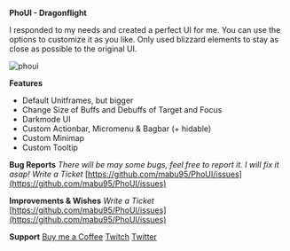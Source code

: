 **PhoUI - Dragonflight**

I responded to my needs and created a perfect UI for me. You can use the options to customize it as you like.
Only used blizzard elements to stay as close as possible to the original UI.

![phoui](https://media.forgecdn.net/attachments/589/509/small_frames.png)

**Features**
-   Default Unitframes, but bigger
-   Change Size of Buffs and Debuffs of Target and Focus
-   Darkmode UI
-   Custom Actionbar, Micromenu & Bagbar (+ hidable)
-   Custom Minimap
-   Custom Tooltip

**Bug Reports**
_There will be may some bugs, feel free to report it. I will fix it asap!_
_Write a Ticket_
[https://github.com/mabu95/PhoUI/issues](https://github.com/mabu95/PhoUI/issues)

**Improvements & Wishes**
_Write a Ticket_
[https://github.com/mabu95/PhoUI/issues](https://github.com/mabu95/PhoUI/issues)

**Support**
[Buy me a Coffee](https://www.buymeacoffee.com/mabu95 "Buy me a Coffee")
[Twitch](https://www.twitch.tv/phoyk)
[Twitter](https://twitter.com/phoykwow)
